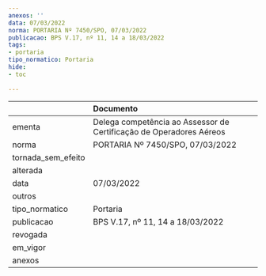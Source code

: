 ```yaml
---
anexos: ''
data: 07/03/2022
norma: PORTARIA Nº 7450/SPO, 07/03/2022
publicacao: BPS V.17, nº 11, 14 a 18/03/2022
tags:
- portaria
tipo_normatico: Portaria
hide: 
- toc 
 
---
```


|                    | Documento                                                           |
|:-------------------|:--------------------------------------------------------------------|
| ementa             | Delega competência ao Assessor de Certificação de Operadores Aéreos |
| norma              | PORTARIA Nº 7450/SPO, 07/03/2022                                    |
| tornada_sem_efeito |                                                                     |
| alterada           |                                                                     |
| data               | 07/03/2022                                                          |
| outros             |                                                                     |
| tipo_normatico     | Portaria                                                            |
| publicacao         | BPS V.17, nº 11, 14 a 18/03/2022                                    |
| revogada           |                                                                     |
| em_vigor           |                                                                     |
| anexos             |                                                                     |